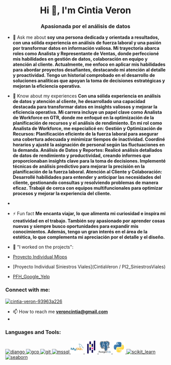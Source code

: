 <h1 align="center">Hi 👋, I'm Cintia Veron</h1>
<h3 align="center">Apasionada por el análisis de datos</h3>


- 💬 Ask me about
**soy una persona  dedicada y orientada a resultados, con una sólida experiencia en análisis de fuerza laboral y una pasión por transformar datos en información valiosa. Mi trayectoria abarca  roles como Analista y Representante de Ventas, donde perfeccioné mis habilidades en gestión de datos, colaboración en equipo y atención al cliente. Actualmente, me enfoco en aplicar mis habilidades para abordar proyectos desafiantes, destacando mi atención al detalle y proactividad. Tengo un historial comprobado en el desarrollo de soluciones analíticas que apoyan la toma de decisiones estratégicas y mejoran la eficiencia operativa.**


- 📄 Know about my experiences
**Con una sólida experiencia en análisis de datos y atención al cliente, he desarrollado una capacidad destacada para transformar datos en insights valiosos y mejorar la eficiencia operativa. Mi carrera incluye un papel clave como Analista de Workforce en GTR, donde me enfoqué en la optimización de la planificación de recursos y el análisis de rendimiento. En mi rol como Analista de Workforce, me especialicé en: Gestión y Optimización de Recursos: Planificación eficiente de la fuerza laboral para asegurar una cobertura adecuada y minimizar tiempos de inactividad. Coordiné horarios y ajusté la asignación de personal según las fluctuaciones en la demanda. Análisis de Datos y Reportes: Realicé análisis detallados de datos de rendimiento y productividad, creando informes que proporcionaban insights clave para la toma de decisiones. Implementé técnicas de análisis predictivo para mejorar la precisión en la planificación de la fuerza laboral. Atención al Cliente y Colaboración: Desarrollé habilidades para entender y anticipar las necesidades del cliente, gestionando consultas y resolviendo problemas de manera eficaz. Trabajé de cerca con equipos multifuncionales para optimizar procesos y mejorar la experiencia del cliente.**
- 
- ⚡ Fun fact **Me encanta viajar, lo que alimenta mi curiosidad e inspira mi creatividad en el trabajo. También soy apasionado por aprender cosas nuevas y siempre busco oportunidades para expandir mis conocimientos. Además, tengo un gran interés en el área de la estética, lo que complementa mi apreciación por el detalle y el diseño.**

- 🔭 "I worked on the projects":
  
- [Proyecto Individual Mlops](https://github.com/CintiaVeron/Proyecto_Individual01)

- [Proyecto Individual Siniestros Viales](CintiaVeron / PI2_SiniestrosViales)

- [PFH_Google_Yelp](https://github.com/facundou94/PFH_Google_Yelp)



<h3 align="left">Connect with me:</h3>
<p align="left">
<a href="https://linkedin.com/in/cintia-veron-93963a226" target="blank"><img align="center" src="https://raw.githubusercontent.com/rahuldkjain/github-profile-readme-generator/master/src/images/icons/Social/linked-in-alt.svg" alt="cintia-veron-93963a226" height="30" width="40" /></a>
</p>

- 📫 How to reach me **veroncintia@gmail.com**
- 
<h3 align="left">Languages and Tools:</h3>
<p align="left"> <a href="https://www.djangoproject.com/" target="_blank" rel="noreferrer"> <img src="https://cdn.worldvectorlogo.com/logos/django.svg" alt="django" width="40" height="40"/> </a> <a href="https://cloud.google.com" target="_blank" rel="noreferrer"> <img src="https://www.vectorlogo.zone/logos/google_cloud/google_cloud-icon.svg" alt="gcp" width="40" height="40"/> </a> <a href="https://git-scm.com/" target="_blank" rel="noreferrer"> <img src="https://www.vectorlogo.zone/logos/git-scm/git-scm-icon.svg" alt="git" width="40" height="40"/> </a> <a href="https://www.microsoft.com/en-us/sql-server" target="_blank" rel="noreferrer"> <img src="https://www.svgrepo.com/show/303229/microsoft-sql-server-logo.svg" alt="mssql" width="40" height="40"/> </a> <a href="https://www.mysql.com/" target="_blank" rel="noreferrer"> <img src="https://raw.githubusercontent.com/devicons/devicon/master/icons/mysql/mysql-original-wordmark.svg" alt="mysql" width="40" height="40"/> </a> <a href="https://pandas.pydata.org/" target="_blank" rel="noreferrer"> <img src="https://raw.githubusercontent.com/devicons/devicon/2ae2a900d2f041da66e950e4d48052658d850630/icons/pandas/pandas-original.svg" alt="pandas" width="40" height="40"/> </a> <a href="https://www.postgresql.org" target="_blank" rel="noreferrer"> <img src="https://raw.githubusercontent.com/devicons/devicon/master/icons/postgresql/postgresql-original-wordmark.svg" alt="postgresql" width="40" height="40"/> </a> <a href="https://www.python.org" target="_blank" rel="noreferrer"> <img src="https://raw.githubusercontent.com/devicons/devicon/master/icons/python/python-original.svg" alt="python" width="40" height="40"/> </a> <a href="https://scikit-learn.org/" target="_blank" rel="noreferrer"> <img src="https://upload.wikimedia.org/wikipedia/commons/0/05/Scikit_learn_logo_small.svg" alt="scikit_learn" width="40" height="40"/> </a> <a href="https://seaborn.pydata.org/" target="_blank" rel="noreferrer"> <img src="https://seaborn.pydata.org/_images/logo-mark-lightbg.svg" alt="seaborn" width="40" height="40"/> </a> </p>
